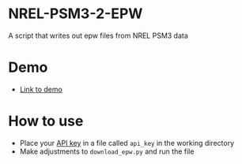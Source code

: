 # NREL-PSM3-2-EPW
 A script that writes out epw files from NREL PSM3 data

# Demo

- [Link to demo](http://bit.ly/NREL-PSB3-2-EPW)

# How to use

- Place your [API key](file_name) in a file called `api_key`  in the working directory
- Make adjustments to `download_epw.py` and run the file
